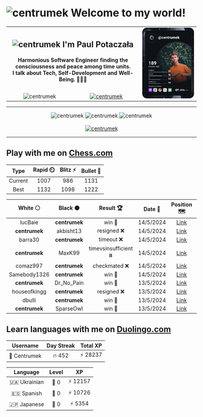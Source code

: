 <h1>
  <img
    src="https://emojis.slackmojis.com/emojis/images/1531849430/4246/blob-sunglasses.gif"
    width="30"
    alt="centrumek"
  />
  Welcome to my world!
</h1>

<table>
  <tbody>
    <tr>
      <td align="center" width="70%" colspan="2">
        <h2>
          <img
            src="https://raw.githubusercontent.com/MartinHeinz/MartinHeinz/master/wave.gif"
            width="30px"
            alt="centrumek"
          />
          I'm Paul Potaczała
        </h2>
        <h4>
          Harmonious Software Engineer finding the consciousness and peace among time units.
          <br/>
          I talk about Tech, Self-Development and Well-Being. 🌿🧘🚀
        </h4>
      </td>
      <td width="30%" rowspan="2">
        <a href="https://app.daily.dev/centrumek">
          <img
            src="./devcard.svg"
            alt="centrumek"
          />
        </a>
      </td>
    </tr>
    <tr align="center">
      <td>
        <img
          src="https://komarev.com/ghpvc/?username=centrumek&label=visitors&color=0e75b6&style=flat"
          alt="centrumek"
        >
      </td>
      <td>
        <a href="https://stackoverflow.com/users/14496012/centrumek">
          <img
            src="https://stackoverflow.com/users/flair/14496012.png?theme=dark"
            alt="centrumek"
          >
        </a>
      </td>
    </tr>
  </tbody>
</table>

---
<div align="center">
  <img 
    src="https://github-readme-stats.vercel.app/api?username=centrumek&show_icons=true&count_private=true&theme=dark&hide_border=true&hide=issues,contribs&bg_color=00000000"
    alt="centrumek"
  />
  <img
    src="https://github-readme-stats.vercel.app/api/top-langs/?username=centrumek&layout=compact&hide_border=true&theme=dark&bg_color=00000000&langs_count=6&exclude_repo=air-statistic-app"
    alt="centrumek"
  />
  <img 
    src="https://github-readme-streak-stats.herokuapp.com?user=centrumek&theme=dark&hide_border=true&background=FFFFFF00"
    alt="centrumek"
  />
  <br/>
  <br/>
  <a href="https://www.buymeacoffee.com/centrumek">
    <img
      src="https://cdn.buymeacoffee.com/buttons/v2/default-orange.png"
      height="50"
      width="210"
      alt="centrumek"
    />
  </a>
</div>

---

## Play with me on [Chess.com](https://www.chess.com/member/centrumek)

<div align="center">
<!--START_SECTION:chessStats-->
<!-- Automatically generated with https://github.com/Balastrong/chess-stats-action -->

| Type | Rapid ⏲️ | Blitz ⚡ | Bullet 🔫 |
|:---:|:---:|:---:|:---:|
| Current | 1007 | 986 | 1131 |
| Best | 1132 | 1098 | 1222 |

| White ⚪ | Black ⚫ | Result 🏆 | Date 📅 | Position 🗺️ | Type 🕕 |
|:---:|:---:|:---:|:---:|:---:|:---:|
| lucBaie | **centrumek** | win 🥇 | 14/5/2024 | <a href="http://www.ee.unb.ca/cgi-bin/tervo/fen.pl?select=1N6/8/3kp2p/p2p3b/P1p5/2P1P3/6PP/6K1 w - -">Link</a> | Bullet |
| **centrumek** | akbisht13 | resigned ❌ | 14/5/2024 | <a href="http://www.ee.unb.ca/cgi-bin/tervo/fen.pl?select=r4rk1/ppn2pp1/7p/5N2/4b1P1/7P/PPP2P1b/2K5 w - -">Link</a> | Bullet |
| barra30 | **centrumek** | timeout ❌ | 14/5/2024 | <a href="http://www.ee.unb.ca/cgi-bin/tervo/fen.pl?select=4r3/p5p1/1p1N4/2p5/2k5/5P2/PP4PP/3R2K1 b - -">Link</a> | Bullet |
| **centrumek** | MaxK99 | timevsinsufficient ⏸️ | 14/5/2024 | <a href="http://www.ee.unb.ca/cgi-bin/tervo/fen.pl?select=8/8/8/8/5p1p/4pk1K/8/8 b - -">Link</a> | Bullet |
| comaz997 | **centrumek** | checkmated ❌ | 14/5/2024 | <a href="http://www.ee.unb.ca/cgi-bin/tervo/fen.pl?select=8/8/8/3P2p1/8/P1r3kP/6P1/R3QR1K b - -">Link</a> | Bullet |
| Samebody1326 | **centrumek** | win 🥇 | 14/5/2024 | <a href="http://www.ee.unb.ca/cgi-bin/tervo/fen.pl?select=3k4/3p2p1/1p1r3p/8/3pK3/8/PP3r1P/8 w - -">Link</a> | Bullet |
| **centrumek** | Dr_No_Pain | win 🥇 | 13/5/2024 | <a href="http://www.ee.unb.ca/cgi-bin/tervo/fen.pl?select=8/8/4K3/4Pppp/5Pq1/1k4P1/7P/8 b - -">Link</a> | Bullet |
| houseofkingg | **centrumek** | resigned ❌ | 13/5/2024 | <a href="http://www.ee.unb.ca/cgi-bin/tervo/fen.pl?select=8/5R2/6p1/4q1k1/p7/P7/B5PP/R2Q3K w - -">Link</a> | Bullet |
| dbulli | **centrumek** | win 🥇 | 13/5/2024 | <a href="http://www.ee.unb.ca/cgi-bin/tervo/fen.pl?select=8/1n6/8/4K3/2p2P2/p1k5/4P3/4N3 w - -">Link</a> | Bullet |
| **centrumek** | SparseOwl | win 🥇 | 13/5/2024 | <a href="http://www.ee.unb.ca/cgi-bin/tervo/fen.pl?select=8/p5pp/4ppk1/6P1/3P3K/5P2/5n1P/8 b - -">Link</a> | Bullet |

<!--END_SECTION:chessStats-->
</div>

## Learn languages with me on [Duolingo.com](https://www.duolingo.com/profile/Centrumek)

<div align="center">
<!--START_SECTION:duolingoStats-->
<!-- Automatically generated with https://github.com/centrumek/duolingo-readme-stats-->

| Username | Day Streak | Total XP |
|:---:|:---:|:---:|
| 👤 Centrumek | 🔥 452 | ⚡ 28237 |

| Language | Level | XP |
|:---:|:---:|:---:|
| 🇺🇦 Ukrainian | 👑 0 | ⚡ 12157 |
| 🇪🇸 Spanish | 👑 0 | ⚡ 10726 |
| 🇯🇵 Japanese | 👑 0 | ⚡ 5354 |

<!--END_SECTION:duolingoStats-->
</div>
<!--
**centrumek/centrumek** is a ✨ _special_ ✨ repository because its `README.md` (this file) appears on your GitHub profile.

Here are some ideas to get you started:

- 🔭 I’m currently working on ...
- 🌱 I’m currently learning ...
- 👯 I’m looking to collaborate on ...
- 🤔 I’m looking for help with ...
- 💬 Ask me about ...
- 📫 How to reach me: ...
- 😄 Pronouns: ...
- ⚡ Fun fact: ...
-->
